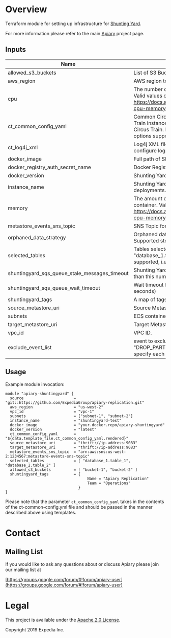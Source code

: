 
# Overview

Terraform module for setting up infrastructure for [Shunting Yard](https://github.com/HotelsDotCom/shunting-yard).

For more information please refer to the main [Apiary](https://github.com/ExpediaGroup/apiary) project page.

## Inputs

| Name | Description | Type | Default | Required |
|------|-------------|:----:|:-----:|:-----:|
| allowed\_s3\_buckets | List of S3 Buckets to which Shunting Yard will have read-write access. | list | n/a | yes |
| aws\_region | AWS region to use for resources. | string | n/a | yes |
| cpu | The number of CPU units to reserve for the Shunting Yard container. Valid values can be 256, 512, 1024, 2048 and 4096. Reference: https://docs.aws.amazon.com/AmazonECS/latest/developerguide/task-cpu-memory-error.html | string | `"1024"` | no |
| ct\_common\_config\_yaml | Common Circus Train configuration to be passed to internal Circus Train instance. It can be used, for example to configure Graphite for Circus Train. Refer to [Circus Train README](https://github.com/HotelsDotCom/circus-train/blob/master/README.md) for an exhaustive list of options supported by Circus Train. | string | n/a | yes |
| ct\_log4j\_xml | Log4j XML file to be passed to internal Circus Train instance to configure logging. | string | n/a | yes |
| docker\_image | Full path of Shunting Yard Docker image. | string | n/a | yes |
| docker\_registry\_auth\_secret\_name | Docker Registry authentication SecretManager secret name. | string | `""` | no |
| docker\_version | Shunting Yard Docker image version. | string | n/a | yes |
| instance\_name | Shunting Yard instance name to identify resources in multi-instance deployments. | string | `""` | no |
| memory | The amount of memory (in MiB) used to allocate for the Shunting Yard container. Valid values: https://docs.aws.amazon.com/AmazonECS/latest/developerguide/task-cpu-memory-error.html | string | `"4096"` | no |
| metastore\_events\_sns\_topic | SNS Topic for Hive Metastore events. | string | n/a | yes |
| orphaned\_data\_strategy | Orphaned data strategy to use for stale data during replication. Supported strategies: "NONE", "HOUSEKEEPING" (default). | string | `"HOUSEKEEPING"` | no |
| selected\_tables | Tables selected for Shunting Yard Replication.  Supported Format: [ "database_1.table_1", "database_2.table_2" ] Wildcards are not supported, i.e. you need to specify each table explicitly. | list | `<list>` | no |
| shuntingyard\_sqs\_queue\_stale\_messages\_timeout | Shunting Yard SQS Queue Cloudwatch Alert timeout for messages older than this number of seconds. | string | `"300"` | no |
| shuntingyard\_sqs\_queue\_wait\_timeout | Wait timeout for connecting to the Shunting Yard SQS queue (in seconds) | string | `"15"` | no |
| shuntingyard\_tags | A map of tags to apply to resources. | map | n/a | yes |
| source\_metastore\_uri | Source Metastore URI for Shunting Yard. | string | n/a | yes |
| subnets | ECS container subnets. | list | n/a | yes |
| target\_metastore\_uri | Target Metastore URI for Shunting Yard. | string | n/a | yes |
| vpc\_id | VPC ID. | string | n/a | yes |
|exclude\_event\_list | event to exclude from Shunting Yard Replication.  Supported Format: [ "DROP_PARTITION"] Wildcards are not supported, i.e. you need to specify each event explicitly. | list | `<list>` | no |

## Usage

Example module invocation:
```
module "apiary-shuntingyard" {
  source                      = "git::https://github.com/ExpediaGroup/apiary-replication.git"
  aws_region                  = "us-west-2"
  vpc_id                      = "vpc-1"
  subnets                     = ["subnet-1", "subnet-2"]
  instance_name               = "shuntingyard-test"
  docker_image                = "your.docker.repo/apiary-shuntingyard"
  docker_version              = "latest"
  ct_common_config_yaml       = "${data.template_file.ct_common_config_yaml.rendered}"  
  source_metastore_uri        = "thrift://ip-address:9083"
  target_metastore_uri        = "thrift://ip-address:9083"
  metastore_events_sns_topic  = "arn:aws:sns:us-west-2:1234567:metastore-events-sns-topic"
  selected_tables             = [ "database_1.table_1", "database_2.table_2" ]
  allowed_s3_buckets          = [ "bucket-1", "bucket-2" ]
  shuntingyard_tags           = {
                                    Name = "Apiary Replication"
                                    Team = "Operations"
                                }
}
```

Please note that the parameter `ct_common_config_yaml` takes in the contents of the ct-common-config.yml file and should be passed in the manner described above using templates.

# Contact

## Mailing List
If you would like to ask any questions about or discuss Apiary please join our mailing list at

  [https://groups.google.com/forum/#!forum/apiary-user](https://groups.google.com/forum/#!forum/apiary-user)

# Legal
This project is available under the [Apache 2.0 License](http://www.apache.org/licenses/LICENSE-2.0.html).

Copyright 2019 Expedia Inc.
